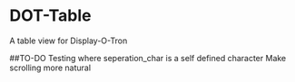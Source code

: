 # DOT-Table
A table view for Display-O-Tron


##TO-DO
Testing where seperation_char is a self defined character
Make scrolling more natural
